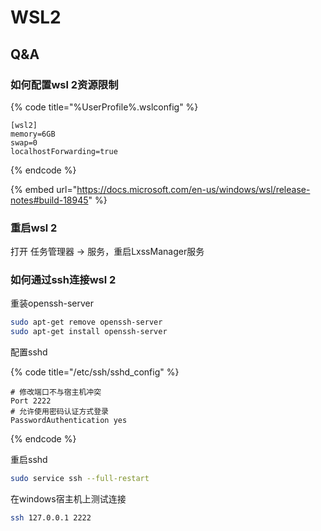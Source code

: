 # WSL2

## Q\&A

### 如何配置wsl 2资源限制

{% code title="%UserProfile%\.wslconfig" %}
```
[wsl2]
memory=6GB
swap=0
localhostForwarding=true
```
{% endcode %}

{% embed url="https://docs.microsoft.com/en-us/windows/wsl/release-notes#build-18945" %}

### 重启wsl 2

打开 任务管理器 -> 服务，重启LxssManager服务

### 如何通过ssh连接wsl 2

重装openssh-server

```bash
sudo apt-get remove openssh-server
sudo apt-get install openssh-server
```

配置sshd

{% code title="/etc/ssh/sshd_config" %}
```
# 修改端口不与宿主机冲突
Port 2222
# 允许使用密码认证方式登录
PasswordAuthentication yes
```
{% endcode %}

重启sshd

```bash
sudo service ssh --full-restart
```

在windows宿主机上测试连接

```bash
ssh 127.0.0.1 2222
```
